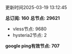 更新时间2025-03-19 13:12:45

**总订阅: 160**
**总节点: 29621**
- vless节点: 9680
- hysteria2节点: 2

**google ping有效节点: 707**

